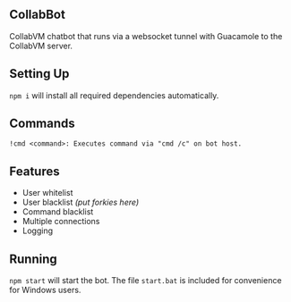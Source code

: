 ## CollabBot
CollabVM chatbot that runs via a websocket tunnel with Guacamole to the CollabVM server.

## Setting Up
`npm i` will install all required dependencies automatically.

## Commands
```
!cmd <command>: Executes command via "cmd /c" on bot host.
```

## Features
- User whitelist
- User blacklist _(put forkies here)_
- Command blacklist
- Multiple connections
- Logging

## Running
`npm start` will start the bot.
The file `start.bat` is included for convenience for Windows users.